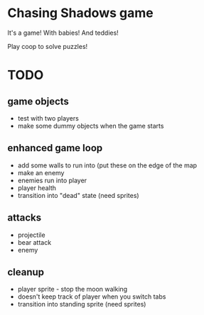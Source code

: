 # Chasing Shadows game

It's a game! With babies! And teddies!

Play coop to solve puzzles!

# TODO

## game objects
* test with two players
* make some dummy objects when the game starts

## enhanced game loop
* add some walls to run into (put these on the edge of the map
* make an enemy
* enemies run into player
* player health
* transition into "dead" state (need sprites)

## attacks
* projectile
* bear attack
* enemy

## cleanup
* player sprite - stop the moon walking
* doesn't keep track of player when you switch tabs
* transition into standing sprite (need sprites)
